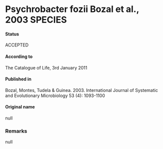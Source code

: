 Psychrobacter fozii Bozal et al., 2003 SPECIES
=======

#### Status
ACCEPTED

#### According to
The Catalogue of Life, 3rd January 2011

#### Published in
Bozal, Montes, Tudela & Guinea. 2003. International Journal of Systematic and Evolutionary Microbiology 53 (4): 1093-1100

#### Original name
null

### Remarks
null